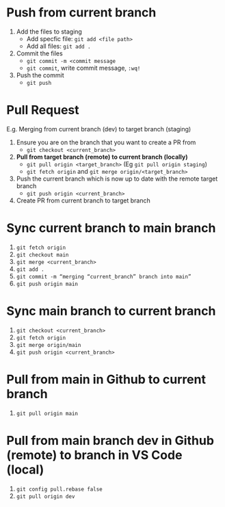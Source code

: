 # Push from current branch
1. Add the files to staging
     - Add specfic file: `git add <file path>`
     - Add all files: `git add .`
2. Commit the files
     - `git commit -m <commit message`
     - `git commit`, write commit message, `:wq!`
3. Push the commit 
     - `git push`

# Pull Request
E.g. Merging from current branch (dev) to target branch (staging)
1. Ensure you are on the branch that you want to create a PR from
     - `git checkout <current_branch>` 
2. **Pull from target branch (remote) to current branch (locally)**
     - `git pull origin <target_branch>` (Eg `git pull origin staging`)
     - `git fetch origin` and `git merge origin/<target_branch>`
3. Push the current branch which is now up to date with the remote target branch
     - `git push origin <current_branch>`
4. Create PR from current branch to target branch 

# Sync current branch to main branch

1. `git fetch origin`
2. `git checkout main`
3. `git merge <current_branch>`
4. `git add .`
5. `git commit -m “merging “current_branch” branch into main”`
6. `git push origin main`

# Sync main branch to current branch

1. `git checkout <current_branch>`
2. `git fetch origin`
3. `git merge origin/main`
4. `git push origin <current_branch>`

# Pull from main in Github to current branch
1. `git pull origin main`

# Pull from main branch dev in Github (remote) to branch in VS Code (local)
1. `git config pull.rebase false`
2. `git pull origin dev`
